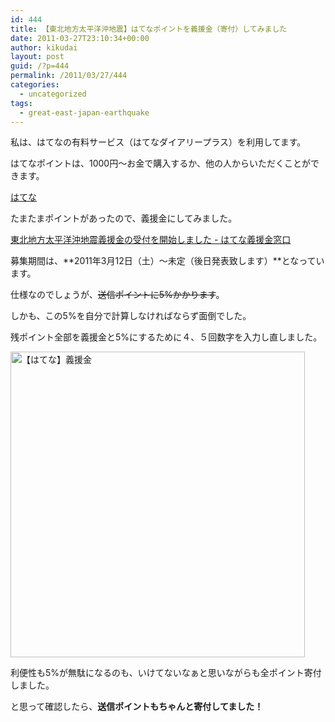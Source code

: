 ```yaml
---
id: 444
title: 【東北地方太平洋沖地震】はてなポイントを義援金（寄付）してみました
date: 2011-03-27T23:10:34+00:00
author: kikudai
layout: post
guid: /?p=444
permalink: /2011/03/27/444
categories:
  - uncategorized
tags:
  - great-east-japan-earthquake
---
```

私は、はてなの有料サービス（はてなダイアリープラス）を利用してます。
  
はてなポイントは、1000円～お金で購入するか、他の人からいただくことができます。

<a href="http://www.hatena.ne.jp/" rel="nofollow">はてな</a>

たまたまポイントがあったので、義援金にしてみました。

<a href="http://bit.ly/fCkpl4" rel="nofollow">東北地方太平洋沖地震義援金の受付を開始しました - はてな義援金窓口</a>

募集期間は、**2011年3月12日（土）～未定（後日発表致します）**となっています。

仕様なのでしょうが、<del datetime="2011-03-27T14:00:46+00:00">送信ポイントに5%かかります</del>。
  
しかも、この5%を自分で計算しなければならず面倒でした。
  
残ポイント全部を義援金と5%にするために４、５回数字を入力し直しました。

<img src="http://img.f.hatena.ne.jp/images/fotolife/K/KikuDai/20110327/20110327230345.jpg" alt="【はてな】義援金" width="471" height="489" />

利便性も5%が無駄になるのも、いけてないなぁと思いながらも全ポイント寄付しました。
  
と思って確認したら、**送信ポイントもちゃんと寄付してました！**